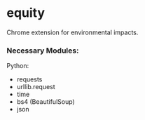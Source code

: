 # equity
Chrome extension for environmental impacts. 

### Necessary Modules:
Python:
* requests
* urllib.request
* time
* bs4 (BeautifulSoup)
* json

